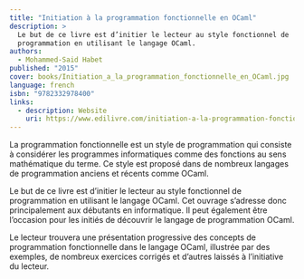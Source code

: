 ```yaml
---
title: "Initiation à la programmation fonctionnelle en OCaml"
description: >
  Le but de ce livre est d’initier le lecteur au style fonctionnel de
  programmation en utilisant le langage OCaml.
authors:
  - Mohammed-Said Habet
published: "2015"
cover: books/Initiation_a_la_programmation_fonctionnelle_en_OCaml.jpg
language: french
isbn: "9782332978400"
links:
  - description: Website
    uri: https://www.edilivre.com/initiation-a-la-programmation-fonctionnelle-en-ocaml-mohammed-said-habet.html
---
```


La programmation fonctionnelle est un style de programmation qui
consiste à considérer les programmes informatiques comme des fonctions
au sens mathématique du terme. Ce style est proposé dans de nombreux
langages de programmation anciens et récents comme OCaml.

Le but de ce livre est d’initier le lecteur au style fonctionnel de
programmation en utilisant le langage OCaml. Cet ouvrage s’adresse
donc principalement aux débutants en informatique. Il peut également
être l’occasion pour les initiés de découvrir le langage de
programmation OCaml.

Le lecteur trouvera une présentation progressive des concepts de
programmation fonctionnelle dans le langage OCaml, illustrée par des
exemples, de nombreux exercices corrigés et d’autres laissés à
l’initiative du lecteur.
